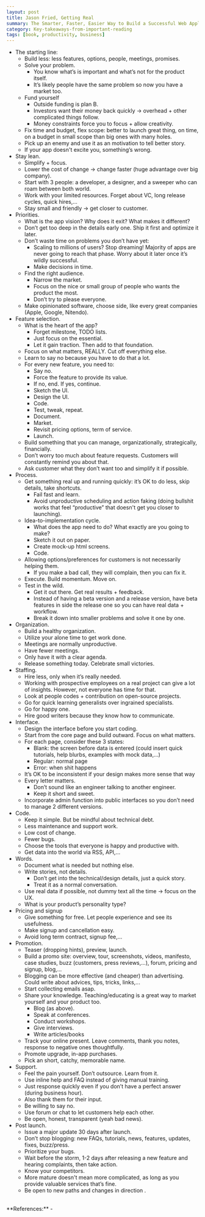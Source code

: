 ```yaml
---
layout: post
title: Jason Fried, Getting Real
summary: The Smarter, Faster, Easier Way to Build a Successful Web Application
category: Key-takeaways-from-important-reading
tags: [book, productivity, business]
---
```


- The starting line:
  - Build less: less features, options, people, meetings, promises.
  - Solve your problem.
    - You know what’s is important and what’s not for the product itself.
    - It’s likely people have the same problem so now you have a market too.
  - Fund yourself
    - Outside funding is plan B.
    - Investors want their money back quickly -> overhead + other complicated things follow.
    - Money constraints force you to focus + allow creativity.
  - Fix time and budget, flex scope: better to launch great thing, on time, on a budget in small scope than big ones with many holes.
  - Pick up an enemy and use it as an motivation to tell better story.
  - If your app doesn't excite you, something’s wrong.
- Stay lean.
  - Simplify + focus.
  - Lower the cost of change -> change faster (huge advantage over big company).
  - Start with 3 people: a developer, a designer, and a sweeper who can roam between both world.
  - Work with your limited resources. Forget about VC, long release cycles, quick hires,...
  - Stay small and friendly -> get closer to customer.
- Priorities.
  - What is the app vision? Why does it exit? What makes it different?
  - Don’t get too deep in the details early one. Ship it first and optimize it later.
  - Don’t waste time on problems you don’t have yet: 
    - Scaling to millions of users? Stop dreaming! Majority of apps are never going to reach that phase. Worry about it later once it’s wildly successful.
    - Make decisions in time.
  - Find the right audience.
    - Narrow the market.
    - Focus on the nice or small group of people who wants the product the most.
    - Don’t try to please everyone.
  - Make opinionated software, choose side, like every great companies (Apple, Google, Nitendo).
- Feature selection.
  - What is the heart of the app?
    - Forget milestone, TODO lists.
    - Just focus on the essential.
    - Let it gain traction. Then add to that foundation.
  - Focus on what matters, REALLY. Cut off everything else.
  - Learn to say no because you have to do that a lot.
  - For every new feature, you need to:
    - Say no.
    - Force the feature to provide its value.
    - If no, end. If yes, continue.
    - Sketch the UI.
    - Design the UI.
    - Code.
    - Test, tweak, repeat.
    - Document.
    - Market.
    - Revisit pricing options, term of service.
    - Launch.
  - Build something that you can manage, organizationally, strategically, financially.
  - Don’t worry too much about feature requests. Customers will constantly remind you about that.
  - Ask customer what they don’t want too and simplify it if possible.
- Process.
  - Get something real up and running quickly: it’s OK to do less, skip details, take shortcuts.
    - Fail fast and learn.
    - Avoid unproductive scheduling and action faking (doing bullshit works that feel “productive” that doesn't get you closer to launching).
  - Idea-to-implementation cycle.
    - What does the app need to do? What exactly are you going to make?
    - Sketch it out on paper.
    - Create mock-up html screens.
    - Code.
  - Allowing options/preferences for customers is not necessarily helping them.
    - If you make a bad call, they will complain, then you can fix it.
  - Execute. Build momentum. Move on.
  - Test in the wild.
    - Get it out there. Get real results + feedback.
    - Instead of having a beta version and a release version, have beta features in side the release one so you can have real data + workflow.
    - Break it down into smaller problems and solve it one by one.
- Organization.
  - Build a healthy organization.
  - Utilize your alone time to get work done.
  - Meetings are normally unproductive.
  - Have fewer meetings.
  - Only have it with a clear agenda.
  - Release something today. Celebrate small victories.
- Staffing.
  - Hire less, only when it’s really needed.
  - Working with prospective employees on a real project can give a lot of insights. However, not everyone has time for that.
  - Look at people codes + contribution on open-source projects.
  - Go for quick learning generalists over ingrained specialists.
  - Go for happy one.
  - Hire good writers because they know how to communicate.
- Interface.
  - Design the interface before you start coding.
  - Start from the core page and build outward. Focus on what matters.
  - For each page, consider these 3 states:
    - Blank: the screen before data is entered (could insert quick tutorials, help blurbs, examples with mock data,...)
    - Regular: normal page
    - Error: when shit happens
  - It’s OK to be inconsistent if your design makes more sense that way
  - Every letter matters.
    - Don’t sound like an engineer talking to another engineer.
    - Keep it short and sweet.
  - Incorporate admin function into public interfaces so you don’t need to manage 2 different versions.
- Code.
  - Keep it simple. But be mindful about technical debt.
  - Less maintenance and support work.
  - Low cost of change.
  - Fewer bugs.
  - Choose the tools that everyone is happy and productive with.
  - Get data into the world via RSS, API,...
- Words.
  - Document what is needed but nothing else.
  - Write stories, not details.
    - Don’t get into the technical/design details, just a quick story.
    - Treat it as a normal conversation.
  - Use real data if possible, not dummy text all the time -> focus on the UX.
  - What is your product’s personality type?
- Pricing and signup
  - Give something for free. Let  people experience and see its usefulness.
  - Make signup and cancellation easy.
  - Avoid long term contract, signup fee,...
- Promotion.
  - Teaser (dropping hints), preview, launch.
  - Build a promo site: overview, tour, screenshots, videos, manifesto, case studies, buzz (customers, press reviews,...), forum, pricing and signup, blog,...
  - Blogging can be more effective (and cheaper) than advertising. Could write about advices, tips, tricks, links,...
  - Start collecting emails asap.
  - Share your knowledge. Teaching/educating is a great way to market yourself and your product too.
    - Blog (as above).
    - Speak at conferences.
    - Conduct workshops.
    - Give interviews.
    - Write articles/books
  - Track your online present. Leave comments, thank you notes, response to negative ones thoughtfully.
  - Promote upgrade, in-app purchases.
  - Pick an short, catchy, memorable name.
- Support.
  - Feel the pain yourself. Don’t outsource. Learn from it.
  - Use inline help and FAQ instead of giving manual training.
  - Just response quickly even if you don’t have a perfect answer (during business hour).
  - Also thank them for their input.
  - Be willing to say no.
  - Use forum or chat to let customers help each other.
  - Be open, honest, transparent (yeah bad news).
- Post launch.
  - Issue a major update 30 days after launch.
  - Don’t stop blogging: new FAQs, tutorials, news, features, updates, fixes, buzz/press.
  - Prioritize your bugs.
  - Wait before the storm, 1-2 days after releasing a new feature and hearing complaints, then take action.
  - Know your competitors.
  - More mature doesn't mean more complicated, as long as you provide valuable services that’s fine.
  - Be open to new paths and changes in direction .

<br>
**References:**
- <https://basecamp.com/books/getting-real>
